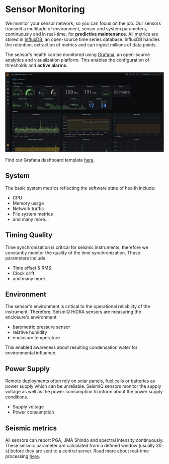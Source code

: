 
# Sensor Monitoring

We monitor your sensor network, so you can focus on the job. Our sensors transmit a multitude of environment, sensor and system parameters, continuously and in real-time, for **predictive maintenance**.
All metrics are stored in [InfluxDB](https://influxdata.com), an open-source time series database. InfluxDB handles the retention, extraction of metrics and can ingest millions of data points.

The sensor's health can be monitored using [Grafana](https://grafana.org), an open-source analytics and visualization platform. This enables the configuration of thresholds and **active alarms**.

![Grafana dashboard](./grafana-dashboard.png)

Find our Grafana dashboard template [here](https://grafana.com/grafana/dashboards/13814).

## System

The basic system metrics reflecting the software state of health include:

* CPU
* Memory usage
* Network traffic
* File system metrics
* and many more...

## Timing Quality

Time synchronization is critical for seismic instruments, therefore we constantly monitor the quality of the time synchronization. These parameters include:

* Time offset & RMS
* Clock drift
* and many more...

## Environment

The sensor's environment is critical to the operational reliability of the instrument. Therefore, SeismiQ HiDRA sensors are measuring the enclosure's environment:

* barometric pressure sensor
* relative humidity
* enclosure temperature

This enabled awareness about resulting condensation water for environmental influence.

## Power Supply

Remote deployments often rely on solar panels, fuel cells or batteries as power supply which can be unreliable. SeismiQ sensors monitor the supply voltage as well as the power consumption to inform about the power supply conditions.

* Supply voltage
* Power consumption

## Seismic metrics

All sensors can report PGA, JMA Shindo and spectral intensity continuously. These seismic parameter are calculated from a defined window (usually 30 s) before they are sent to a central server. Read more about real-time processing [here](../real-time-analytics/index.md).
